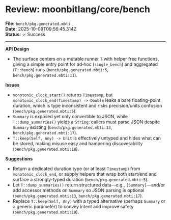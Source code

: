 # Review: moonbitlang/core/bench

**File:** `bench/pkg.generated.mbti`  
**Date:** 2025-10-09T09:56:45.314Z  
**Status:** ✓ Success

---

**API Design**
- The surface centers on a mutable runner `T` with helper free functions, giving a simple entry point for ad‑hoc (`single_bench`) and aggregated (`T::bench`) runs (`bench/pkg.generated.mbti:5`, `bench/pkg.generated.mbti:11`).

**Issues**
- `monotonic_clock_start()` returns `Timestamp`, but `monotonic_clock_end(Timestamp) -> Double` leaks a bare floating-point duration, which is type inconsistent and risks precision/units confusion (`bench/pkg.generated.mbti:5`).
- `Summary` is exposed yet only convertible to JSON, while `T::dump_summaries()` yields a `String`; callers must parse JSON despite `Summary` existing (`bench/pkg.generated.mbti:13`, `bench/pkg.generated.mbti:17`).
- `T::keep(Self, Any) -> Unit` is effectively untyped and hides what can be stored, making misuse easy and hampering discoverability (`bench/pkg.generated.mbti:18`).

**Suggestions**
- Return a dedicated duration type (or at least `Timestamp`) from `monotonic_clock_end`, or supply helpers that wrap both start/end and surface a strongly-typed duration (`bench/pkg.generated.mbti:5`).
- Let `T::dump_summaries()` return structured data—e.g., `[Summary]`—and/or add accessor methods on `Summary` so JSON parsing is optional (`bench/pkg.generated.mbti:13`, `bench/pkg.generated.mbti:17`).
- Replace `T::keep(Self, Any)` with a typed alternative (perhaps `Summary` or a generic parameter) to convey intent and improve safety (`bench/pkg.generated.mbti:18`).
